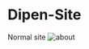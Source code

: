 # Dipen-Site
Normal site
![about](https://user-images.githubusercontent.com/101186753/171802110-bfd5ff0b-6574-4a8b-ab72-2ec47dc283c3.jpg)

